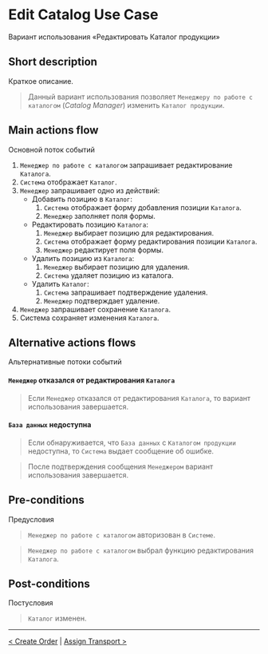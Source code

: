 # Edit Catalog Use Case
Вариант использования «Редактировать Каталог продукции»

## Short description 
Краткое описание.
> Данный вариант использования позволяет `Менеджеру по работе с каталогом` (*Catalog Manager*) изменить `Каталог продукции`.

## Main actions flow
Основной поток событий
1. `Менеджер по работе с каталогом` запрашивает редактирование `Каталога`.
2. `Система` отображает `Каталог`.
3. `Менеджер` запрашивает одно из действий:
    * Добавить позицию в `Каталог`:
      1. `Система` отображает форму добавления позиции `Каталога`.
      2. `Менеджер` заполняет поля формы.
    * Редактировать позицию `Каталога`:
      1. `Менеджер` выбирает позицию для редактирования.
      2. `Система` отображает форму редактирования позиции `Каталога`.
      3. `Менеджер` редактирует поля формы.
    * Удалить позицию из `Каталога`:
      1. `Менеджер` выбирает позицию для удаления.
      2. `Система` удаляет позицию из каталога.
    * Удалить `Каталог`:
      1. `Система` запрашивает подтверждение удаления.
      2. `Менеджер` подтверждает удаление.
4. `Менеджер` запрашивает сохранение `Каталога`.
5. Система сохраняет изменения `Каталога`.

## Alternative actions flows
Альтернативные потоки событий

#### `Менеджер` отказался от редактирования `Каталога`
> Если `Менеджер` отказался от редактирования `Каталога`, то вариант использования завершается.
 
#### `База данных` недоступна
> Если обнаруживается, что `База данных` с `Каталогом продукции` недоступна, то `Система` выдает сообщение об ошибке. 

> После подтверждения сообщения `Менеджером` вариант использования завершается.
 
## Pre-conditions
Предусловия
> `Менеджер по работе с каталогом` авторизован в `Системе`.

> `Менеджер по работе с каталогом` выбрал функцию редактирования `Каталога`.

## Post-conditions
Постусловия
> `Каталог` изменен.

***

[< Create Order](http://drapegnik.github.io/bsu/technology/lab2/docs/create-order.md) | [Assign Transport >](http://drapegnik.github.io/bsu/technology/lab2/docs/assign-transport-for-return.md)